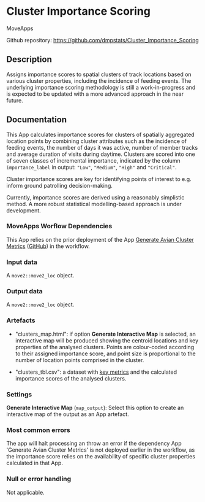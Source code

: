 # Cluster Importance Scoring

MoveApps

Github repository: https://github.com/dmpstats/Cluster_Importance_Scoring


## Description

Assigns importance scores to spatial clusters of track locations based on various cluster properties, including the incidence of feeding events. The underlying importance scoring methodology is still a work-in-progress and is expected to be updated with a more advanced approach in the near future.


## Documentation

This App calculates importance scores for clusters of spatially aggregated location points by combining cluster attributes such as the incidence of feeding events, the number of days it was active, number of member tracks and average duration of visits during daytime. Clusters are scored into one of seven classes of incremental importance, indicated by the column `importance_label` in output:  `"Low"`, `"Medium"`, `"High"` and  `"Critical"`.

Cluster importance scores are key for identifying points of interest to e.g. inform ground patrolling decision-making. 

Currently, importance scores are derived using a reasonably simplistic method. A more robust statistical modelling-based approach is under development.



### MoveApps Worflow Dependencies

This App relies on the prior deployment of the App [Generate Avian Cluster Metrics](https://www.moveapps.org/apps/browser/966534a5-e9d4-4431-bda0-5157bd070fff)
([GitHub](https://github.com/dmpstats/Cluster_Importance_Scoring)) in the workflow.


### Input data

A `move2::move2_loc` object.

### Output data

A `move2::move2_loc` object.


### Artefacts

- "clusters_map.html": if option **Generate Interactive Map** is selected, an interactive map will be produced showing the centroid locations and key properties of the analysed clusters. Points are colour-coded according to their assigned importance score, and point size is proportional to the number of location points comprised in the cluster.

- "clusters_tbl.csv": a dataset with [key metrics](https://github.com/dmpstats/Generate_Avian_Cluster_Metrics?tab=readme-ov-file#cluster-metrics) and the calculated importance scores of the analysed clusters.

### Settings 

**Generate Interactive Map** (`map_output`): Select this option to create an interactive map of the output as an App artefact.

### Most common errors

The app will halt processing an throw an error if the dependency App 'Generate Avian Cluster Metrics' is not deployed earlier in the workflow, as the importance score relies on the availability of specific cluster properties calculated in that App.


### Null or error handling

Not applicable.
